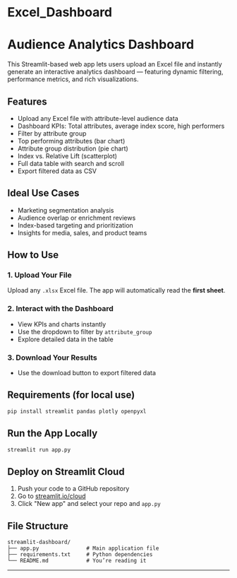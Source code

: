 # Excel_Dashboard

#  Audience Analytics Dashboard

This Streamlit-based web app lets users upload an Excel file and instantly generate an interactive analytics dashboard — featuring dynamic filtering, performance metrics, and rich visualizations.

##  Features

*  Upload any Excel file with attribute-level audience data
*  Dashboard KPIs: Total attributes, average index score, high performers
*  Filter by attribute group
* Top performing attributes (bar chart)
*  Attribute group distribution (pie chart)
*  Index vs. Relative Lift (scatterplot)
*  Full data table with search and scroll
*  Export filtered data as CSV

##  Ideal Use Cases

* Marketing segmentation analysis
* Audience overlap or enrichment reviews
* Index-based targeting and prioritization
* Insights for media, sales, and product teams

##  How to Use

### 1. **Upload Your File**

Upload any `.xlsx` Excel file. The app will automatically read the **first sheet**.

### 2. **Interact with the Dashboard**

* View KPIs and charts instantly
* Use the dropdown to filter by `attribute_group`
* Explore detailed data in the table

### 3. **Download Your Results**

* Use the download button to export filtered data

##  Requirements (for local use)

```bash
pip install streamlit pandas plotly openpyxl
```

##  Run the App Locally

```bash
streamlit run app.py
```

##  Deploy on Streamlit Cloud

1. Push your code to a GitHub repository
2. Go to [streamlit.io/cloud](https://streamlit.io/cloud)
3. Click "New app" and select your repo and `app.py`

## File Structure

```
streamlit-dashboard/
├── app.py               # Main application file
├── requirements.txt     # Python dependencies
└── README.md            # You’re reading it 
```

---
